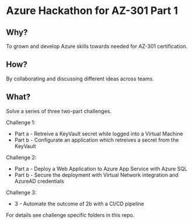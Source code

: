 # Azure Hackathon for AZ-301 Part 1

## Why?

To grown and develop Azure skills towards needed for AZ-301 certification.

## How?

By collaborating and discussing different ideas across teams.

## What?

Solve a series of three two-part challenges.

Challenge 1:

* Part a  - Retreive a KeyVault secret while logged into a Virtual Machine
* Part b - Configurate an application which retreives a secret from the KeyVault

Challenge 2:

* Part a - Deploy a Web Application to Azure App Service with Azure SQL
* Part b - Secure the deployment with Virtual Network integration and AzureAD credentials

Challenge 3:

* 3 - Automate the outcome of 2b with a CI/CD pipeline

For details see challenge specific folders in this repo.
